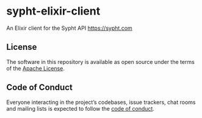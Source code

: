 # sypht-elixir-client
An Elixir client for the Sypht API https://sypht.com

## License
The software in this repository is available as open source under the terms of the [Apache License](https://github.com/sypht-team/sypht-elixir-client/blob/master/LICENSE).

## Code of Conduct
Everyone interacting in the project’s codebases, issue trackers, chat rooms and mailing lists is expected to follow the [code of conduct](https://github.com/sypht-team/sypht-elixir-client/blob/master/CODE_OF_CONDUCT.md).
